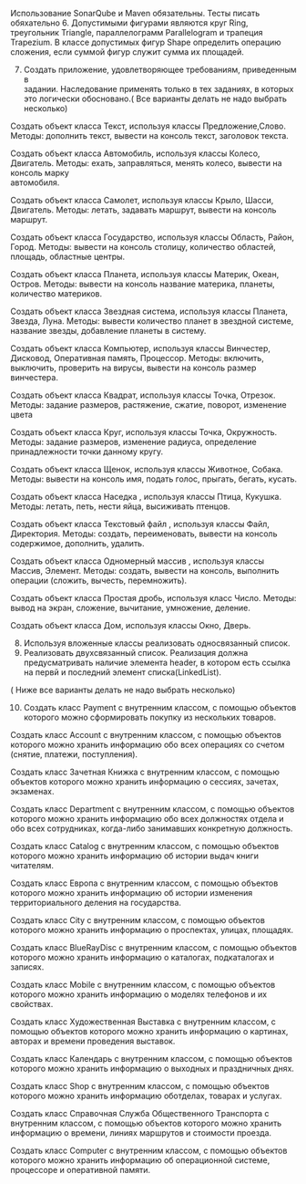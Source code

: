 Использование  SonarQube и Maven обязательны. Тесты писать обяхательно
6. Допустимыми фигурами являются круг Ring, треугольник Triangle, параллелограмм Parallelogram и трапеция Trapezium. В классе допустимых фигур Shape определить операцию сложения, если суммой фигур служит сумма их площадей.

7. Создать приложение, удовлетворяющее требованиям, приведенным в   
   задании.  Наследование применять только в тех заданиях, в
которых это логически  обосновано.( Все варианты делать не надо выбрать несколько)

Создать объект класса Текст, используя классы Предложение,Слово.  Методы: дополнить текст, вывести на консоль текст, заголовок текста.

Создать объект класса Автомобиль, используя классы Колесо, Двигатель. 
           Методы: ехать, заправляться, менять колесо, вывести на консоль марку  
           автомобиля.

Создать объект класса Самолет, используя классы Крыло, Шасси, Двигатель. Методы: летать, задавать маршрут, вывести на консоль маршрут.

Создать объект класса Государство, используя классы  Область, Район, Город. Методы: вывести на консоль столицу, количество областей, площадь, областные центры.

Создать объект класса Планета, используя классы Материк, Океан, Остров.  Методы: вывести на консоль название материка, планеты, количество материков.

Создать объект класса  Звездная система, используя классы Планета, Звезда, Луна. Методы: вывести  количество планет в звездной системе, название звезды, добавление планеты в систему.

Создать объект класса Компьютер, используя классы Винчестер,  Дисковод, Оперативная память, Процессор. Методы: включить, выключить, проверить на вирусы, вывести на консоль размер винчестера.

Создать объект класса  Квадрат, используя классы Точка, Отрезок. Методы: задание размеров, растяжение, сжатие, поворот, изменение цвета

Создать объект класса Круг, используя классы Точка, Окружность. Методы: задание размеров, изменение радиуса, определение принадлежности точки данному кругу.

Создать объект класса Щенок, используя классы Животное, Собака. Методы: вывести на консоль имя, подать голос, прыгать, бегать, кусать.

 Создать объект класса Наседка , используя классы Птица, Кукушка. Методы: летать, петь, нести яйца, высиживать птенцов. 
                     
Создать объект класса  Текстовый файл , используя классы Файл, Директория. Методы: создать, переименовать, вывести на консоль содержимое, дополнить, удалить. 

 Создать объект класса  Одномерный массив , используя классы Массив, Элемент. Методы: создать, вывести на консоль, выполнить операции (сложить, вычесть, перемножить).

 Создать объект класса Простая дробь, используя класс Число. Методы: вывод на экран, сложение, вычитание, умножение, деление. 

 Создать объект класса  Дом, используя классы Окно, Дверь.

8.    Используя вложенные классы реализовать односвязанный список.
9. Реализовать двухсвязанный список. Реализация должна предусматривать наличие элемента header, в котором есть ссылка на первй и последний элемент списка(LinkedList).


( Ниже все варианты делать не надо выбрать несколько)

10. Создать класс Payment с внутренним классом, с помощью объектов которого можно сформировать покупку из нескольких товаров.

Создать класс  Account с внутренним классом, с помощью объектов которого можно хранить информацию обо всех операциях со счетом (снятие, платежи, поступления).

Создать класс Зачетная Книжка с внутренним классом, с помощью объектов которого можно хранить информацию о сессиях, зачетах, 
экзаменах.

Создать класс Department с внутренним классом, с помощью объектов 
которого можно хранить информацию обо всех должностях отдела и
обо всех сотрудниках, когда-либо занимавших конкретную должность.
 
Создать класс Catalog с внутренним классом, с помощью объектов которого можно хранить информацию об истории выдач книги читателям.

Создать класс Европа с внутренним классом, с помощью объектов которого можно хранить информацию об истории изменения территориального деления на государства.

Создать класс  City с внутренним классом, с помощью объектов которого 
можно хранить информацию о проспектах, улицах, площадях.

Создать класс BlueRayDisc с внутренним классом, с помощью объектов которого можно хранить информацию о каталогах, подкаталогах  и записях.

Создать класс  Mobile с внутренним классом, с помощью объектов которого можно хранить информацию о моделях телефонов и
их свойствах.

Создать класс Художественная Выставка с внутренним классом, с помощью объектов которого можно хранить информацию о картинах, авторах и времени проведения выставок.

Создать класс  Календарь с внутренним классом, с помощью объектов 
которого можно хранить информацию о выходных и праздничных днях.

Создать класс Shop  с внутренним классом, с помощью объектов которого 
можно хранить информацию оботделах, товарах и услугах. 

Создать класс Cправочная Cлужба Oбщественного Tранспорта с внутренним классом, с помощью объектов которого можно хранить информацию о времени, линиях маршрутов и стоимости проезда.

 Создать класс  Computer с внутренним классом, с помощью объектов
которого можно хранить информацию об операционной системе,  процессоре 
и оперативной памяти.

